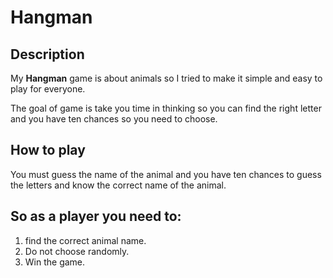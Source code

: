 # Hangman



## Description

My **Hangman** game is about animals so I tried to make it simple and easy to play for everyone.

The goal of game is take you time in thinking so you can find the right letter and you have ten chances so you need to choose. 


## How to play
You must guess the name of the animal and you have ten chances to guess the letters and know the correct name of the animal.

## So as a player you need to:
1. find the correct animal name. 
2. Do not choose randomly.
3. Win the game.

